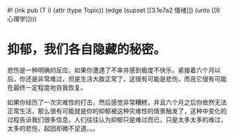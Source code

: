 #! (ink pub (T i) (attr (type Topic)) (edge (supset [[3.1e7a2 情绪]]) (unto [[6 心理学]])))

# 抑郁，我们各自隐藏的秘密。

悲伤是一种明确的反应，如果你遭遇了不幸并感到极度不快乐，紧接着六个月以后，你还是非常难过，但是生活大致正常了，这很有可能是悲伤，而且它很有可能在最终一定程度地自我恢复。

如果你经历了一次灾难性的打击，然后感觉非常糟糕，并且六个月之后你依然无法正常生活，那么很有可能就是你的抑郁被这种灾难性的情景触发了，这种中变化的过程告诉我们很多信息，人们往往认为抑郁只是难过而已，只是太多太多的难过，太多的悲伤，起因却微不足道。。。